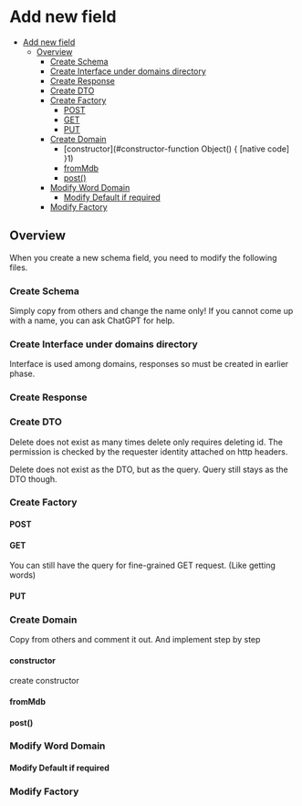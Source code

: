 # Add new field

<!-- TOC -->

- [Add new field](#add-new-field)
  - [Overview](#overview)
    - [Create Schema](#create-schema)
    - [Create Interface under domains directory](#create-interface-under-domains-directory)
    - [Create Response](#create-response)
    - [Create DTO](#create-dto)
    - [Create Factory](#create-factory)
      - [POST](#post)
      - [GET](#get)
      - [PUT](#put)
    - [Create Domain](#create-domain)
      - [constructor](#constructor-function Object() { [native code] }1)
      - [fromMdb](#frommdb)
      - [post()](#post)
    - [Modify Word Domain](#modify-word-domain)
      - [Modify Default if required](#modify-default-if-required)
    - [Modify Factory](#modify-factory)

<!-- /TOC -->

## Overview
When you create a new schema field, you need to modify the following files.

### Create Schema

Simply copy from others and change the name only!
If you cannot come up with a name, you can ask ChatGPT for help.

### Create Interface under domains directory
Interface is used among domains, responses so must be created in earlier phase.

### Create Response


### Create DTO

Delete does not exist as many times delete only requires deleting id.
The permission is checked by the requester identity attached on http headers.


Delete does not exist as the DTO, but as the query.
Query still stays as the DTO though.


### Create Factory

#### POST


#### GET
You can still have the query for fine-grained GET request. (Like getting words)

#### PUT

### Create Domain
Copy from others and comment it out. And implement step by step

#### constructor
create constructor

#### fromMdb

#### post()


### Modify Word Domain

#### Modify Default if required


### Modify Factory

